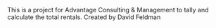 This is a project for Advantage Consulting & Management to tally and calculate the total rentals. Created by David Feldman
